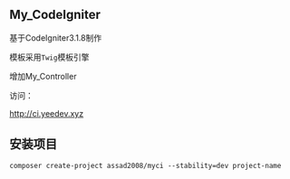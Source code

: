 ## My_CodeIgniter

基于CodeIgniter3.1.8制作
 
模板采用`Twig`模板引擎  

增加My_Controller  

访问：  

<http://ci.yeedev.xyz>


## 安装项目

`composer create-project assad2008/myci --stability=dev project-name`

